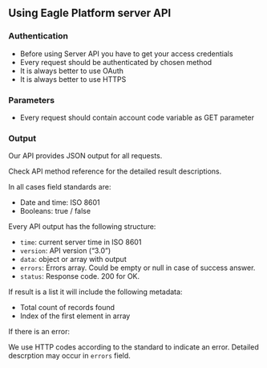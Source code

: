 ## Using Eagle Platform server API

### Authentication

* Before using Server API you have to get your access credentials
* Every request should be authenticated by chosen method
* It is always better to use OAuth
* It is always better to use HTTPS

### Parameters

* Every request should contain account code variable as GET parameter

### Output

Our API provides JSON output for all requests.

Check API method reference for the detailed result descriptions.

In all cases field standards are:

* Date and time: ISO 8601
* Booleans: true / false

Every API output has the following structure:

* `time`: current server time in ISO 8601
* `version`: API version (“3.0”)
* `data`: object or array with output
* `errors`: Errors array. Could be empty or null in case of success answer.
* `status`: Response code. 200 for OK.

If result is a list it will include the following metadata:

* Total count of records found
* Index of the first element in array

If there is an error:

We use HTTP codes according to the standard to indicate an error. Detailed descrption may occur in `errors` field.
